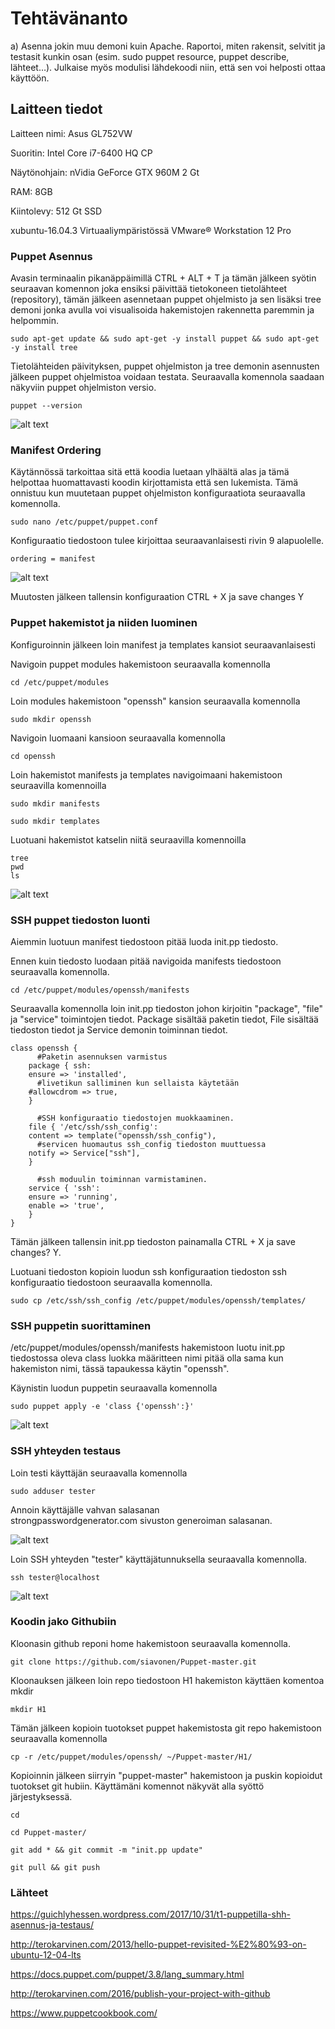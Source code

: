 # Tehtävänanto

a) Asenna jokin muu demoni kuin Apache. Raportoi, miten rakensit, selvitit ja testasit kunkin osan (esim. sudo puppet resource, puppet describe, lähteet…). Julkaise myös modulisi lähdekoodi niin, että sen voi helposti ottaa käyttöön.

## Laitteen tiedot

Laitteen nimi: Asus GL752VW

Suoritin: Intel Core i7-6400 HQ CP

Näytönohjain: nVidia GeForce GTX 960M 2 Gt

RAM: 8GB

Kiintolevy: 512 Gt SSD

xubuntu-16.04.3 Virtuaaliympäristössä VMware® Workstation 12 Pro

### Puppet Asennus

Avasin terminaalin pikanäppäimillä CTRL + ALT + T ja tämän jälkeen syötin seuraavan komennon joka ensiksi päivittää tietokoneen tietolähteet (repository), tämän jälkeen asennetaan puppet ohjelmisto ja sen lisäksi tree demoni jonka avulla voi visualisoida hakemistojen rakennetta paremmin ja helpommin.

```
sudo apt-get update && sudo apt-get -y install puppet && sudo apt-get -y install tree
```

Tietolähteiden päivityksen, puppet ohjelmiston ja tree demonin asennusten jälkeen puppet ohjelmistoa voidaan testata. Seuraavalla komennola saadaan näkyviin puppet ohjelmiston versio.

```
puppet --version
```

![alt text](https://github.com/siavonen/Puppet-master/blob/master/harjoitukset/H1/pics/1.png?raw=true)

### Manifest Ordering

Käytännössä tarkoittaa sitä että koodia luetaan ylhäältä alas ja tämä helpottaa huomattavasti koodin kirjottamista että sen lukemista. Tämä onnistuu kun muutetaan puppet ohjelmiston konfiguraatiota seuraavalla komennolla.

```
sudo nano /etc/puppet/puppet.conf
```

Konfiguraatio tiedostoon tulee kirjoittaa seuraavanlaisesti rivin 9 alapuolelle.

```
ordering = manifest
```

![alt text](https://github.com/siavonen/Puppet-master/blob/master/harjoitukset/H1/pics/2.png?raw=true)

Muutosten jälkeen tallensin konfiguraation CTRL + X ja save changes Y


### Puppet hakemistot ja niiden luominen

Konfiguroinnin jälkeen loin manifest ja templates kansiot seuraavanlaisesti

Navigoin puppet modules hakemistoon seuraavalla komennolla

```
cd /etc/puppet/modules
```

Loin modules hakemistoon "openssh" kansion seuraavalla komennolla

```
sudo mkdir openssh
```

Navigoin luomaani kansioon seuraavalla komennolla

```
cd openssh
```

Loin hakemistot manifests ja templates navigoimaani hakemistoon seuraavilla komennoilla

```
sudo mkdir manifests

sudo mkdir templates
```

Luotuani hakemistot katselin niitä seuraavilla komennoilla

```
tree
pwd
ls
```

![alt text](https://github.com/siavonen/Puppet-master/blob/master/harjoitukset/H1/pics/3.png?raw=true)

### SSH puppet tiedoston luonti

Aiemmin luotuun manifest tiedostoon pitää luoda init.pp tiedosto.

Ennen kuin tiedosto luodaan pitää navigoida manifests tiedostoon seuraavalla komennolla.

```
cd /etc/puppet/modules/openssh/manifests
```

Seuraavalla komennolla loin init.pp tiedoston johon kirjoitin "package", "file" ja "service" toimintojen tiedot. Package sisältää paketin tiedot, File sisältää tiedoston tiedot ja Service demonin toiminnan tiedot.

```
class openssh {
	  #Paketin asennuksen varmistus
	package { ssh:
	ensure => 'installed',
	  #livetikun salliminen kun sellaista käytetään
	#allowcdrom => true,
	}	

	  #SSH konfiguraatio tiedostojen muokkaaminen.
	file { '/etc/ssh/ssh_config':
	content => template("openssh/ssh_config"),
	  #servicen huomautus ssh_config tiedoston muuttuessa
	notify => Service["ssh"],
	}

	  #ssh moduulin toiminnan varmistaminen.
	service { 'ssh':
	ensure => 'running',
	enable => 'true',
	}
}
```
Tämän jälkeen tallensin init.pp tiedoston painamalla CTRL + X ja save changes? Y.


Luotuani tiedoston kopioin luodun ssh konfiguraation tiedoston ssh konfiguraatio tiedostoon seuraavalla komennolla.

```
sudo cp /etc/ssh/ssh_config /etc/puppet/modules/openssh/templates/
```

### SSH puppetin suorittaminen

/etc/puppet/modules/openssh/manifests hakemistoon luotu init.pp tiedostossa oleva class luokka määritteen nimi pitää olla sama kun hakemiston nimi, tässä tapaukessa käytin "openssh".

Käynistin luodun puppetin seuraavalla komennolla

```
sudo puppet apply -e 'class {'openssh':}' 
```


![alt text](https://github.com/siavonen/Puppet-master/blob/master/harjoitukset/H1/pics/4.png?raw=true)

### SSH yhteyden testaus

Loin testi käyttäjän seuraavalla komennolla

```
sudo adduser tester
```

Annoin käyttäjälle vahvan salasanan strongpasswordgenerator.com sivuston generoiman salasanan.

![alt text](https://github.com/siavonen/Puppet-master/blob/master/harjoitukset/H1/pics/5.png?raw=true)


Loin SSH yhteyden "tester" käyttäjätunnuksella seuraavalla komennolla.

```
ssh tester@localhost
```

![alt text](https://github.com/siavonen/Puppet-master/blob/master/harjoitukset/H1/pics/6.png?raw=true)

### Koodin jako Githubiin

Kloonasin github reponi home hakemistoon seuraavalla komennolla.

```
git clone https://github.com/siavonen/Puppet-master.git
```

Kloonauksen jälkeen loin repo tiedostoon H1 hakemiston käyttäen komentoa mkdir

```
mkdir H1
```

Tämän jälkeen kopioin tuotokset puppet hakemistosta git repo hakemistoon seuraavalla komennolla

```
cp -r /etc/puppet/modules/openssh/ ~/Puppet-master/H1/
```

Kopioinnin jälkeen siirryin "puppet-master" hakemistoon ja puskin kopioidut tuotokset git hubiin. Käyttämäni komennot näkyvät alla syöttö järjestyksessä.

```
cd

cd Puppet-master/

git add * && git commit -m "init.pp update"

git pull && git push
```

### Lähteet

https://guichlyhessen.wordpress.com/2017/10/31/t1-puppetilla-shh-asennus-ja-testaus/

http://terokarvinen.com/2013/hello-puppet-revisited-%E2%80%93-on-ubuntu-12-04-lts

https://docs.puppet.com/puppet/3.8/lang_summary.html

http://terokarvinen.com/2016/publish-your-project-with-github

https://www.puppetcookbook.com/










